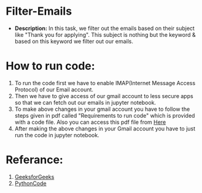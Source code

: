 # Filter-Emails
* __Description:__
In this task, we filter out the emails based on their subject like "Thank you for applying". This subject is nothing but the keyword & based on this keyword we filter out our emails.

# How to run code:
1. To run the code first we have to enable IMAP(Internet Message Access Protocol) of our Email account.
2. Then we have to give access of our gmail account to less secure apps so that we can fetch out our emails in jupyter notebook.
3. To make above changes in your gmail account you have to follow the steps given in pdf called "Requirements to run code" which is provided with a code file. Also you can access this pdf file from [Here](https://github.com/DINESHGITAYE/Filter-Emails/blob/main/Requirements%20to%20run%20the%20code.pdf)
4. After making the above changes in your Gmail account you have to just run the code in jupyter notebook.

# Referance:
1. [GeeksforGeeks](https://www.geeksforgeeks.org/python-fetch-your-gmail-emails-from-a-particular-user/)
2. [PythonCode](https://www.thepythoncode.com/article/reading-emails-in-python)
